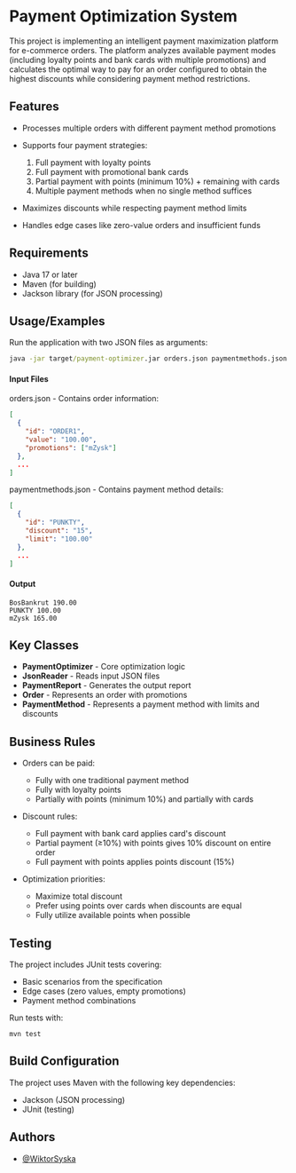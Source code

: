 
# Payment Optimization System


This project is implementing an intelligent payment maximization platform for e-commerce orders. The platform analyzes available payment modes (including loyalty points and bank cards with multiple promotions) and calculates the optimal way to pay for an order configured to obtain the highest discounts while considering payment method restrictions.


## Features

- Processes multiple orders with different payment method promotions
- Supports four payment strategies:

    1. Full payment with loyalty points
    2. Full payment with promotional bank cards
    3. Partial payment with points (minimum 10%) + remaining with cards
    4. Multiple payment methods when no single method suffices

- Maximizes discounts while respecting payment method limits
- Handles edge cases like zero-value orders and insufficient funds


## Requirements

- Java 17 or later
- Maven (for building)
- Jackson library (for JSON processing)
## Usage/Examples
Run the application with two JSON files as arguments:
```cmd
java -jar target/payment-optimizer.jar orders.json paymentmethods.json
```
#### Input Files

orders.json - Contains order information:

```json
[
  {
    "id": "ORDER1",
    "value": "100.00",
    "promotions": ["mZysk"]
  },
  ...
]
```
paymentmethods.json - Contains payment method details:

```json
[
  {
    "id": "PUNKTY",
    "discount": "15",
    "limit": "100.00"
  },
  ...
]
```
#### Output
```output
BosBankrut 190.00
PUNKTY 100.00
mZysk 165.00
```


## Key Classes

- **PaymentOptimizer** - Core optimization logic
- **JsonReader** - Reads input JSON files
- **PaymentReport** - Generates the output report
- **Order** - Represents an order with promotions
- **PaymentMethod** - Represents a payment method with limits and discounts
## Business Rules
- Orders can be paid:
    - Fully with one traditional payment method
    - Fully with loyalty points
    - Partially with points (minimum 10%) and partially with cards
- Discount rules:
    - Full payment with bank card applies card's discount
    - Partial payment (≥10%) with points gives 10% discount on entire order
    - Full payment with points applies points discount (15%)

- Optimization priorities:
    - Maximize total discount
    - Prefer using points over cards when discounts are equal
    - Fully utilize available points when possible

## Testing
The project includes JUnit tests covering:

- Basic scenarios from the specification
- Edge cases (zero values, empty promotions)
- Payment method combinations

Run tests with:

```
mvn test
```
## Build Configuration

The project uses Maven with the following key dependencies:

- Jackson (JSON processing)
- JUnit (testing)
## Authors

- [@WiktorSyska](https://www.github.com/WiktorSyska)

